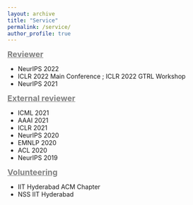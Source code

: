 ```yaml
---
layout: archive
title: "Service"
permalink: /service/
author_profile: true
---
```


<span style="color:gray"><b><font size=4> <u> Reviewer </u></font></b></span> <br/>
- NeurIPS 2022
- ICLR 2022 Main Conference ; ICLR 2022 GTRL Workshop
- NeurIPS 2021

<span style="color:gray"><b><font size=4> <u> External reviewer </u></font></b></span> <br/>
- ICML 2021
- AAAI 2021
- ICLR 2021
- NeurIPS 2020
- EMNLP 2020
- ACL 2020
- NeurIPS 2019

<span style="color:gray"><b><font size=4> <u>Volunteering</u></font></b></span> <br/>
- IIT Hyderabad ACM Chapter
- NSS IIT Hyderabad
